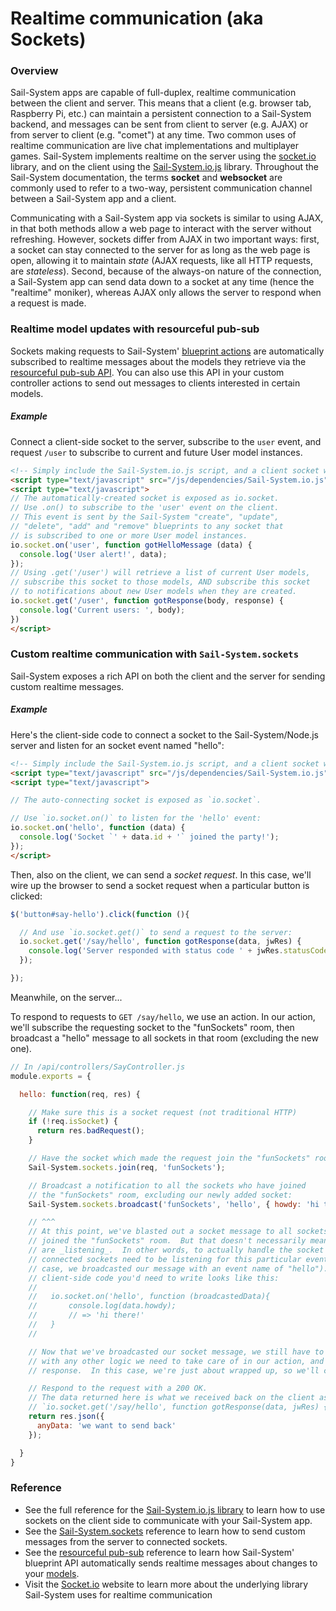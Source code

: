 # Realtime communication (aka Sockets)

### Overview

Sail-System apps are capable of full-duplex, realtime communication between the client and server.  This means that a client (e.g. browser tab, Raspberry Pi, etc.) can maintain a persistent connection to a Sail-System backend, and messages can be sent from client to server (e.g. AJAX) or from server to client (e.g. "comet") at any time.  Two common uses of realtime communication are live chat implementations and multiplayer games.  Sail-System implements realtime on the server using the [socket.io](http://socket.io) library, and on the client using the [Sail-System.io.js](https://Sail-Systemjs.com/documentation/reference/web-sockets/socket-client/io-socket-on) library.  Throughout the Sail-System documentation, the terms **socket** and **websocket** are commonly used to refer to a two-way, persistent communication channel between a Sail-System app and a client.

Communicating with a Sail-System app via sockets is similar to using AJAX, in that both methods allow a web page to interact with the server without refreshing.  However, sockets differ from AJAX in two important ways: first, a socket can stay connected to the server for as long as the web page is open, allowing it to maintain _state_ (AJAX requests, like all HTTP requests, are _stateless_).  Second, because of the always-on nature of the connection, a Sail-System app can send data down to a socket at any time (hence the "realtime" moniker), whereas AJAX only allows the server to respond when a request is made.


### Realtime model updates with resourceful pub-sub

Sockets making requests to Sail-System' [blueprint actions](https://Sail-Systemjs.com/documentation/reference/blueprint-api) are automatically subscribed to realtime messages about the models they retrieve via the [resourceful pub-sub API](https://Sail-Systemjs.com/documentation/reference/web-sockets/resourceful-pub-sub).  You can also use this API in your custom controller actions to send out messages to clients interested in certain models.

##### Example

Connect a client-side socket to the server, subscribe to the `user` event, and request `/user` to subscribe to current and future User model instances.

```html
<!-- Simply include the Sail-System.io.js script, and a client socket will be created for you -->
<script type="text/javascript" src="/js/dependencies/Sail-System.io.js"></script>
<script type="text/javascript">
// The automatically-created socket is exposed as io.socket.
// Use .on() to subscribe to the 'user' event on the client.
// This event is sent by the Sail-System "create", "update",
// "delete", "add" and "remove" blueprints to any socket that
// is subscribed to one or more User model instances.
io.socket.on('user', function gotHelloMessage (data) {
  console.log('User alert!', data);
});
// Using .get('/user') will retrieve a list of current User models,
// subscribe this socket to those models, AND subscribe this socket
// to notifications about new User models when they are created.
io.socket.get('/user', function gotResponse(body, response) {
  console.log('Current users: ', body);
})
</script>
```

### Custom realtime communication with `Sail-System.sockets`

Sail-System exposes a rich API on both the client and the server for sending custom realtime messages.

##### Example

Here's the client-side code to connect a socket to the Sail-System/Node.js server and listen for an socket event named "hello":

```html
<!-- Simply include the Sail-System.io.js script, and a client socket will be created and auto-connected for you -->
<script type="text/javascript" src="/js/dependencies/Sail-System.io.js"></script>
<script type="text/javascript">

// The auto-connecting socket is exposed as `io.socket`.

// Use `io.socket.on()` to listen for the 'hello' event:
io.socket.on('hello', function (data) {
  console.log('Socket `' + data.id + '` joined the party!');
});
</script>
```

Then, also on the client, we can send a _socket request_.  In this case, we'll wire up the browser to send a socket request when a particular button is clicked:

```js
$('button#say-hello').click(function (){

  // And use `io.socket.get()` to send a request to the server:
  io.socket.get('/say/hello', function gotResponse(data, jwRes) {
    console.log('Server responded with status code ' + jwRes.statusCode + ' and data: ', data);
  });

});

```


Meanwhile, on the server...

To respond to requests to `GET /say/hello`, we use an action.  In our action, we'll subscribe the requesting socket to the "funSockets" room, then broadcast a "hello" message to all sockets in that room (excluding the new one).

```javascript
// In /api/controllers/SayController.js
module.exports = {

  hello: function(req, res) {

    // Make sure this is a socket request (not traditional HTTP)
    if (!req.isSocket) {
      return res.badRequest();
    }

    // Have the socket which made the request join the "funSockets" room.
    Sail-System.sockets.join(req, 'funSockets');

    // Broadcast a notification to all the sockets who have joined
    // the "funSockets" room, excluding our newly added socket:
    Sail-System.sockets.broadcast('funSockets', 'hello', { howdy: 'hi there!'}, req);

    // ^^^
    // At this point, we've blasted out a socket message to all sockets who have
    // joined the "funSockets" room.  But that doesn't necessarily mean they
    // are _listening_.  In other words, to actually handle the socket message,
    // connected sockets need to be listening for this particular event (in this
    // case, we broadcasted our message with an event name of "hello").  The
    // client-side code you'd need to write looks like this:
    // 
    //   io.socket.on('hello', function (broadcastedData){
    //       console.log(data.howdy);
    //       // => 'hi there!'
    //   }
    // 

    // Now that we've broadcasted our socket message, we still have to continue on
    // with any other logic we need to take care of in our action, and then send a
    // response.  In this case, we're just about wrapped up, so we'll continue on

    // Respond to the request with a 200 OK.
    // The data returned here is what we received back on the client as `data` in:
    // `io.socket.get('/say/hello', function gotResponse(data, jwRes) { /* ... */ });`
    return res.json({
      anyData: 'we want to send back'
    });

  }
}
```

### Reference

* See the full reference for the [Sail-System.io.js library](https://Sail-Systemjs.com/documentation/reference/web-sockets/socket-client/io-socket-on) to learn how to use sockets on the client side to communicate with your Sail-System app.
* See the [Sail-System.sockets](https://Sail-Systemjs.com/documentation/reference/web-sockets/Sail-System-sockets) reference to learn how to send custom messages from the server to connected sockets.
* See the [resourceful pub-sub](https://Sail-Systemjs.com/documentation/reference/web-sockets/resourceful-pub-sub) reference to learn how Sail-System' blueprint API automatically sends realtime messages about changes to your [models](https://Sail-Systemjs.com/documentation/concepts/models-and-orm/models).
* Visit the [Socket.io](http://socket.io) website to learn more about the underlying library Sail-System uses for realtime communication

<docmeta name="displayName" value="Realtime">
